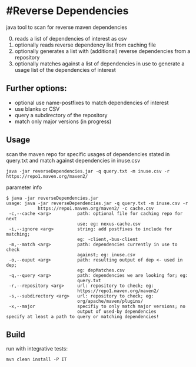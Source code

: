 #Reverse Dependencies
==========

java tool to scan for reverse maven dependencies

0. reads a list of dependencies of interest as csv
0. optionally reads reverse dependency list from caching file
0. optionally generates a list with (additional) reverse dependencies from a repository
0. optionally matches against a list of dependencies in use to generate a usage list of the dependencies of interest

Further options:
---------

* optional use name-postfixes to match dependencies of interest
* use blanks or CSV
* query a subdirectory of the repository
* match only major versions (in progress)

Usage
-----

scan the maven repo for specific usages of dependencies stated in query.txt and match against dependencies in inuse.csv
```
java -jar reverseDependencies.jar -q query.txt -m inuse.csv -r https://repo1.maven.org/maven2/ 
```

parameter info
```
$ java -jar reverseDependencies.jar
usage: java -jar reverseDependencies.jar -q query.txt -m inuse.csv -r
            https://repo1.maven.org/maven2/ -c cache.csv
 -c,--cache <arg>          path: optional file for caching repo for next
                           use; eg: nexus-cache.csv
 -i,--ignore <arg>         string: add postfixes to include for matching;
                           eg: -client,-bus-client
 -m,--match <arg>          path: dependencies currently in use to check
                           against; eg: inuse.csv
 -o,--ouput <arg>          path: resulting output of dep <- used in dep;
                           eg: depMatches.csv
 -q,--query <arg>          path: dependencies we are looking for; eg:
                           query.txt
 -r,--repository <arg>     url: repository to check; eg:
                           https://repo1.maven.org/maven2/
 -s,--subdirectory <arg>   url: repository to check; eg:
                           org/apache/maven/plugins/
 -x,--major                specifiy to only match major versions; no
                           output of used-by dependencies
specify at least a path to query or matching dependencies!
```

Build
-----

run with integrative tests:
```
mvn clean install -P IT
```
